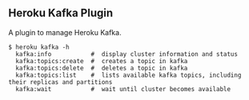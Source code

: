 ## Heroku Kafka Plugin

A plugin to manage Heroku Kafka.

```
$ heroku kafka -h
  kafka:info           #  display cluster information and status
  kafka:topics:create  #  creates a topic in kafka
  kafka:topics:delete  #  deletes a topic in kafka
  kafka:topics:list    #  lists available kafka topics, including their replicas and partitions
  kafka:wait           #  wait until cluster becomes available
```
